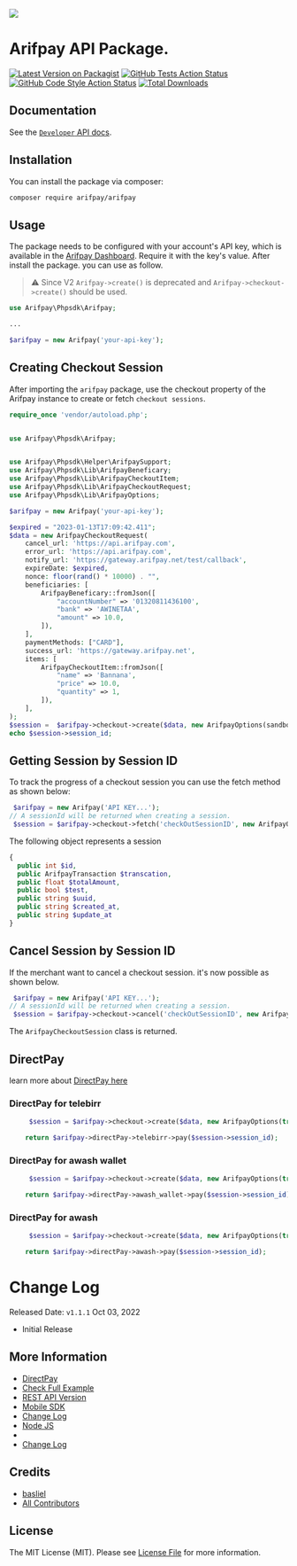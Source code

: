 
[<img src="https://arifpay.net/brand/ArifPay-Logo-(Full-Color).png" />](https://arifpay.net)

# Arifpay API Package.

[![Latest Version on Packagist](https://img.shields.io/packagist/v/arifpay/arifpay.svg?style=flat-square)](https://packagist.org/packages/arifpay/arifpay)
[![GitHub Tests Action Status](https://img.shields.io/github/workflow/status/arifpay/arifpay/run-tests?label=tests)](https://github.com/arifpay/arifpay/actions?query=workflow%3Arun-tests+branch%3Amain)
[![GitHub Code Style Action Status](https://img.shields.io/github/workflow/status/arifpay/arifpay/Check%20&%20fix%20styling?label=code%20style)](https://github.com/arifpay/arifpay/actions?query=workflow%3A"Check+%26+fix+styling"+branch%3Amain)
[![Total Downloads](https://img.shields.io/packagist/dt/arifpay/arifpay.svg?style=flat-square)](https://packagist.org/packages/arifpay/arifpay)

## Documentation

See the [`Developer` API docs](https://developer.arifpay.net/).


## Installation

You can install the package via composer:

```bash
composer require arifpay/arifpay
```

## Usage

The package needs to be configured with your account's API key, which is
available in the [Arifpay Dashboard](https://dashboard.arifpay.net/app/api). Require it with the key's
value. After install the package. you can use as follow.

 > :warning: Since V2 ``Arifpay->create()`` is deprecated and ``Arifpay->checkout->create()`` should be used.

```php
use Arifpay\Phpsdk\Arifpay;

...

$arifpay = new Arifpay('your-api-key');

```


## Creating Checkout Session

After importing the `arifpay` package, use the checkout property of the Arifpay instance to create or fetch `checkout sessions`.


```php
require_once 'vendor/autoload.php';


use Arifpay\Phpsdk\Arifpay;


use Arifpay\Phpsdk\Helper\ArifpaySupport;
use Arifpay\Phpsdk\Lib\ArifpayBeneficary;
use Arifpay\Phpsdk\Lib\ArifpayCheckoutItem;
use Arifpay\Phpsdk\Lib\ArifpayCheckoutRequest;
use Arifpay\Phpsdk\Lib\ArifpayOptions;

$arifpay = new Arifpay('your-api-key');

$expired = "2023-01-13T17:09:42.411";
$data = new ArifpayCheckoutRequest(
    cancel_url: 'https://api.arifpay.com',
    error_url: 'https://api.arifpay.com',
    notify_url: 'https://gateway.arifpay.net/test/callback',
    expireDate: $expired,
    nonce: floor(rand() * 10000) . "",
    beneficiaries: [
        ArifpayBeneficary::fromJson([
            "accountNumber" => '01320811436100',
            "bank" => 'AWINETAA',
            "amount" => 10.0,
        ]),
    ],
    paymentMethods: ["CARD"],
    success_url: 'https://gateway.arifpay.net',
    items: [
        ArifpayCheckoutItem::fromJson([
            "name" => 'Bannana',
            "price" => 10.0,
            "quantity" => 1,
        ]),
    ],
);
$session =  $arifpay->checkout->create($data, new ArifpayOptions(sandbox: true));
echo $session->session_id;

```


## Getting Session by Session ID

To track the progress of a checkout session you can use the fetch method as shown below:

```php
 $arifpay = new Arifpay('API KEY...');
// A sessionId will be returned when creating a session.
 $session = $arifpay->checkout->fetch('checkOutSessionID', new ArifpayOptions(true));
```

The following object represents a session

```php
{
  public int $id, 
  public ArifpayTransaction $transcation, 
  public float $totalAmount, 
  public bool $test,  
  public string $uuid, 
  public string $created_at, 
  public string $update_at
}
```

## Cancel Session by Session ID

If the merchant want to cancel a checkout session. it's now possible as shown below.

```php
 $arifpay = new Arifpay('API KEY...');
// A sessionId will be returned when creating a session.
 $session = $arifpay->checkout->cancel('checkOutSessionID', new ArifpayOptions(true));
```

The `ArifpayCheckoutSession` class is returned.

## DirectPay

learn more about [DirectPay here](https://developer.arifpay.net/docs/direcPay/overview)
### DirectPay for telebirr
```php 
     $session = $arifpay->checkout->create($data, new ArifpayOptions(true));

    return $arifpay->directPay->telebirr->pay($session->session_id);
```

### DirectPay for awash wallet
```php 
     $session = $arifpay->checkout->create($data, new ArifpayOptions(true));

    return $arifpay->directPay->awash_wallet->pay($session->session_id);
```

### DirectPay for awash
```php 
     $session = $arifpay->checkout->create($data, new ArifpayOptions(true));

    return $arifpay->directPay->awash->pay($session->session_id);
```

# Change Log

Released Date: `v1.1.1` Oct 03, 2022

- Initial Release

## More Information

- [DirectPay](https://developer.arifpay.net/docs/direcPay/overview)
- [Check Full Example](https://github.com/Arifpay-net/-sample)
- [REST API Version](https://developer.arifpay.net/docs/checkout/overview)
- [Mobile SDK](https://developer.arifpay.net/docs/clientSDK/overview)
- [Change Log](https://developer.arifpay.net/docs/nodejs/changelog)
- [Node JS](https://developer.arifpay.net/docs/nodejs/overview)
- [](https://developer.arifpay.net/docs//overview)
- [Change Log](https://developer.arifpay.net/docs//changelog)

## Credits

- [basliel](https://github.com/ba5liel)
- [All Contributors](../../contributors)

## License

The MIT License (MIT). Please see [License File](LICENSE.md) for more information.
